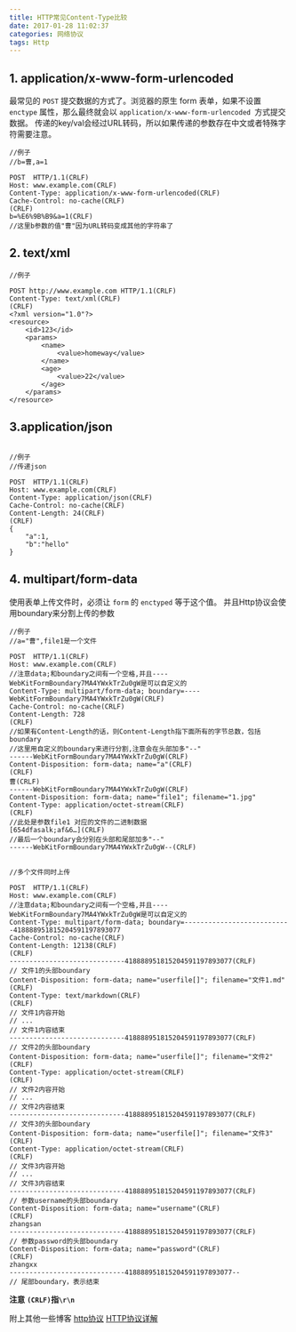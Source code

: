 ```yaml
---
title: HTTP常见Content-Type比较
date: 2017-01-28 11:02:37
categories: 网络协议
tags: Http
---
```

## 1.   application/x-www-form-urlencoded  
最常见的 `POST` 提交数据的方式了。浏览器的原生 form 表单，如果不设置 `enctype` 属性，那么最终就会以 `application/x-www-form-urlencoded `方式提交数据。
传递的key/val会经过URL转码，所以如果传递的参数存在中文或者特殊字符需要注意。
```
//例子
//b=曹,a=1

POST  HTTP/1.1(CRLF)
Host: www.example.com(CRLF)
Content-Type: application/x-www-form-urlencoded(CRLF)
Cache-Control: no-cache(CRLF)
(CRLF)
b=%E6%9B%B9&a=1(CRLF)
//这里b参数的值"曹"因为URL转码变成其他的字符串了
```

<!-- more -->

## 2. text/xml
```
//例子

POST http://www.example.com HTTP/1.1(CRLF) 
Content-Type: text/xml(CRLF)
(CRLF)
<?xml version="1.0"?>
<resource>
    <id>123</id>
    <params>
        <name>
            <value>homeway</value>
        </name>
        <age>
            <value>22</value>
        </age>
    </params>
</resource>
```

## 3.application/json   

```

//例子
//传递json

POST  HTTP/1.1(CRLF)
Host: www.example.com(CRLF)
Content-Type: application/json(CRLF)
Cache-Control: no-cache(CRLF)
Content-Length: 24(CRLF)
(CRLF)
{
    "a":1,
    "b":"hello"
}
```

## 4. multipart/form-data   

使用表单上传文件时，必须让 `form` 的 `enctyped` 等于这个值。
并且Http协议会使用boundary来分割上传的参数  

```
//例子
//a="曹",file1是一个文件

POST  HTTP/1.1(CRLF)
Host: www.example.com(CRLF)
//注意data;和boundary之间有一个空格,并且----WebKitFormBoundary7MA4YWxkTrZu0gW是可以自定义的
Content-Type: multipart/form-data; boundary=----WebKitFormBoundary7MA4YWxkTrZu0gW(CRLF)
Cache-Control: no-cache(CRLF)
Content-Length: 728
(CRLF)
//如果有Content-Length的话，则Content-Length指下面所有的字节总数，包括boundary
//这里用自定义的boundary来进行分割,注意会在头部加多"--"
------WebKitFormBoundary7MA4YWxkTrZu0gW(CRLF)
Content-Disposition: form-data; name="a"(CRLF)
(CRLF)
曹(CRLF)
------WebKitFormBoundary7MA4YWxkTrZu0gW(CRLF)
Content-Disposition: form-data; name="file1"; filename="1.jpg"
Content-Type: application/octet-stream(CRLF)
(CRLF)
//此处是参数file1 对应的文件的二进制数据
[654dfasalk;af&6…](CRLF)
//最后一个boundary会分别在头部和尾部加多"--"
------WebKitFormBoundary7MA4YWxkTrZu0gW--(CRLF)

```

```

//多个文件同时上传

POST  HTTP/1.1(CRLF)
Host: www.example.com(CRLF)
//注意data;和boundary之间有一个空格,并且----WebKitFormBoundary7MA4YWxkTrZu0gW是可以自定义的
Content-Type: multipart/form-data; boundary=---------------------------418888951815204591197893077
Cache-Control: no-cache(CRLF)
Content-Length: 12138(CRLF)
(CRLF)
-----------------------------418888951815204591197893077(CRLF)
// 文件1的头部boundary
Content-Disposition: form-data; name="userfile[]"; filename="文件1.md"(CRLF)
Content-Type: text/markdown(CRLF)
(CRLF)
// 文件1内容开始
// ...
// 文件1内容结束
-----------------------------418888951815204591197893077(CRLF)
// 文件2的头部boundary
Content-Disposition: form-data; name="userfile[]"; filename="文件2"(CRLF)
Content-Type: application/octet-stream(CRLF)
(CRLF)
// 文件2内容开始
// ...
// 文件2内容结束
-----------------------------418888951815204591197893077(CRLF)
// 文件3的头部boundary
Content-Disposition: form-data; name="userfile[]"; filename="文件3"(CRLF)
Content-Type: application/octet-stream(CRLF)
(CRLF)
// 文件3内容开始
// ...
// 文件3内容结束
-----------------------------418888951815204591197893077(CRLF)
// 参数username的头部boundary
Content-Disposition: form-data; name="username"(CRLF)
(CRLF)
zhangsan
-----------------------------418888951815204591197893077(CRLF)
// 参数password的头部boundary
Content-Disposition: form-data; name="password"(CRLF)
(CRLF)
zhangxx
-----------------------------418888951815204591197893077-- 
// 尾部boundary，表示结束

```

**注意**
**`(CRLF)`指`\r\n`**

附上其他一些博客
[http协议](https://callmeli.github.io/2016/08/22/http%E5%8D%8F%E8%AE%AE/)
[HTTP协议详解](http://www.jianshu.com/p/abaf583f1183)
